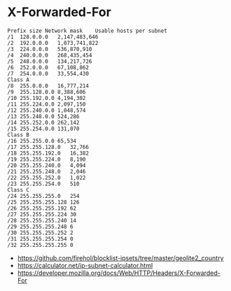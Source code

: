 # X-Forwarded-For

~~~
Prefix size	Network mask	Usable hosts per subnet
/1	128.0.0.0	2,147,483,646
/2	192.0.0.0	1,073,741,822
/3	224.0.0.0	536,870,910
/4	240.0.0.0	268,435,454
/5	248.0.0.0	134,217,726
/6	252.0.0.0	67,108,862
/7	254.0.0.0	33,554,430
Class A
/8	255.0.0.0	16,777,214
/9	255.128.0.0	8,388,606
/10	255.192.0.0	4,194,302
/11	255.224.0.0	2,097,150
/12	255.240.0.0	1,048,574
/13	255.248.0.0	524,286
/14	255.252.0.0	262,142
/15	255.254.0.0	131,070
Class B
/16	255.255.0.0	65,534
/17	255.255.128.0	32,766
/18	255.255.192.0	16,382
/19	255.255.224.0	8,190
/20	255.255.240.0	4,094
/21	255.255.248.0	2,046
/22	255.255.252.0	1,022
/23	255.255.254.0	510
Class C
/24	255.255.255.0	254
/25	255.255.255.128	126
/26	255.255.255.192	62
/27	255.255.255.224	30
/28	255.255.255.240	14
/29	255.255.255.248	6
/30	255.255.255.252	2
/31	255.255.255.254	0
/32	255.255.255.255	0
~~~

- <https://github.com/firehol/blocklist-ipsets/tree/master/geolite2_country>
- https://calculator.net/ip-subnet-calculator.html
- https://developer.mozilla.org/docs/Web/HTTP/Headers/X-Forwarded-For
